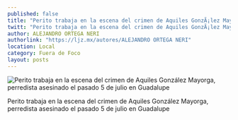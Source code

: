 ```yaml
---
published: false
title: "Perito trabaja en la escena del crimen de Aquiles GonzÃ¡lez Mayorga, perredista asesinado el pasado 5 de julio en Guadalupe"
twitt: "Perito trabaja en la escena del crimen de Aquiles GonzÃ¡lez Mayorga, perredista asesinado el pasado 5 de julio en Guadalupe"
author: ALEJANDRO ORTEGA NERI
authorlink: "https://ljz.mx/autores/ALEJANDRO ORTEGA NERI"
location: Local
category: Fuera de Foco
layout: posts
---
```


![Perito trabaja en la escena del crimen de Aquiles González Mayorga, perredista asesinado el pasado 5 de julio en Guadalupe](http://i.imgur.com/eU69xMAm.jpg)

Perito trabaja en la escena del crimen de Aquiles González Mayorga, perredista asesinado el pasado 5 de julio en Guadalupe

